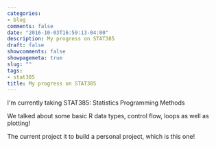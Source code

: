```yaml
---
categories:
- blog
comments: false
date: "2016-10-03T16:59:13-04:00"
description: My progress on STAT385
draft: false
showcomments: false
showpagemeta: true
slug: ""
tags:
- stat385
title: My progress on STAT385
---
```


I'm currently taking STAT385: Statistics Programming Methods

We talked about some basic R data types, control flow, loops as well as plotting!

The current project it to build a personal project, which is this one!